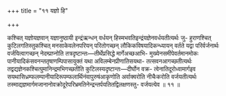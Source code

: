 +++
title = "११ यज्ञो हि"

+++

कश्चित् यज्ञोयज्ञवान् यज्ञानुष्ठायी इन्द्रंऋन्धन् वर्धयन् हिस्मभवतिइन्द्रंयज्ञेनवर्धयतीत्यर्थः जु- हुराणश्चित् कुटिलगतिस्तुकश्चित् मनसाकेवलेनपरियन् परितोगच्छन् लौकिकविषयादिकन्ध्यायन् वर्तते यद्वा परिर्वर्जनार्थः वर्जयित्वागच्छन् नेदम्प्राप्नोति तत्रदृष्टान्तः—तीर्थेप्रसिद्धे मार्गेअच्छआभि- मुख्येनसमीपेवर्तमानमोकः पानीयादिकंसवनन्ततृषाणम्पिपासायुक्तं यथा अविलम्बेनप्रीणातिसयथा- तत्सवनआगच्छतीत्यर्थः तद्वद्यज्ञेनकश्चित्पुमानिन्द्रमभिगच्छतीति कुटिलस्यदृष्टान्तः—दीर्घोन वक्र- त्वेनातिदूरोध्वामार्गइव सयथासिध्रम्फलम्पानीयादिरूपम्फलार्थिनंवापुरुषंआकृणोति अर्वाक्वरोति नीचैःकरोति वर्जयतीत्यर्थः तस्माद्यज्ञमार्गमजानानोवक्रोदूरेपरिभ्रमतिनेन्द्रन्तर्पयतितद्विलक्षणस्तु- वर्जयत्येव ॥ ११ ॥